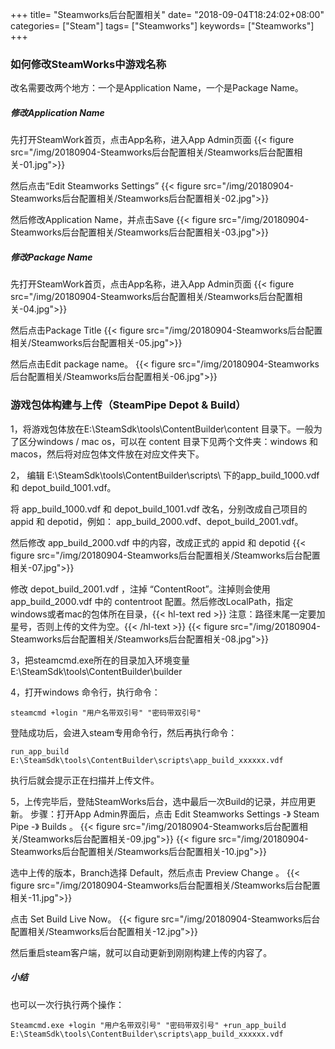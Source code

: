 +++
title= "Steamworks后台配置相关"
date= "2018-09-04T18:24:02+08:00"
categories= ["Steam"]
tags= ["Steamworks"]
keywords= ["Steamworks"]
+++

### 如何修改SteamWorks中游戏名称

改名需要改两个地方：一个是Application Name，一个是Package Name。

##### 修改Application Name
先打开SteamWork首页，点击App名称，进入App Admin页面
{{< figure src="/img/20180904-Steamworks后台配置相关/Steamworks后台配置相关-01.jpg">}}

然后点击“Edit Steamworks Settings”
{{< figure src="/img/20180904-Steamworks后台配置相关/Steamworks后台配置相关-02.jpg">}}

然后修改Application Name，并点击Save
{{< figure src="/img/20180904-Steamworks后台配置相关/Steamworks后台配置相关-03.jpg">}}

##### 修改Package Name
先打开SteamWork首页，点击App名称，进入App Admin页面
{{< figure src="/img/20180904-Steamworks后台配置相关/Steamworks后台配置相关-04.jpg">}}

然后点击Package Title
{{< figure src="/img/20180904-Steamworks后台配置相关/Steamworks后台配置相关-05.jpg">}}

然后点击Edit package name。
{{< figure src="/img/20180904-Steamworks后台配置相关/Steamworks后台配置相关-06.jpg">}}

### 游戏包体构建与上传（SteamPipe Depot & Build）
1，将游戏包体放在E:\SteamSdk\tools\ContentBuilder\content 目录下。一般为了区分windows / mac os，可以在 content 目录下见两个文件夹：windows 和 macos，然后将对应包体文件放在对应文件夹下。

2，
编辑 E:\SteamSdk\tools\ContentBuilder\scripts\ 下的app_build_1000.vdf 和 depot_build_1001.vdf。

将 app_build_1000.vdf 和 depot_build_1001.vdf 改名，分别改成自己项目的 appid 和 depotid，例如：
app_build_2000.vdf、depot_build_2001.vdf。

然后修改 app_build_2000.vdf 中的内容，改成正式的 appid 和 depotid
{{< figure src="/img/20180904-Steamworks后台配置相关/Steamworks后台配置相关-07.jpg">}}

修改 depot_build_2001.vdf ，注掉 “ContentRoot”。注掉则会使用 app_build_2000.vdf 中的 contentroot 配置。然后修改LocalPath，指定windows或者mac的包体所在目录，{{< hl-text red >}} 注意：路径末尾一定要加星号，否则上传的文件为空。{{< /hl-text >}}
{{< figure src="/img/20180904-Steamworks后台配置相关/Steamworks后台配置相关-08.jpg">}}

3，把steamcmd.exe所在的目录加入环境变量
E:\SteamSdk\tools\ContentBuilder\builder

4，打开windows 命令行，执行命令：

    steamcmd +login "用户名带双引号" "密码带双引号" 

登陆成功后，会进入steam专用命令行，然后再执行命令：

    run_app_build E:\SteamSdk\tools\ContentBuilder\scripts\app_build_xxxxxx.vdf
    
执行后就会提示正在扫描并上传文件。

5，上传完毕后，登陆SteamWorks后台，选中最后一次Build的记录，并应用更新。
步骤：打开App Admin界面后，点击 Edit Steamworks Settings  -》 Steam Pipe -》 Builds 。
{{< figure src="/img/20180904-Steamworks后台配置相关/Steamworks后台配置相关-09.jpg">}}
{{< figure src="/img/20180904-Steamworks后台配置相关/Steamworks后台配置相关-10.jpg">}}

选中上传的版本，Branch选择 Default，然后点击 Preview Change 。
{{< figure src="/img/20180904-Steamworks后台配置相关/Steamworks后台配置相关-11.jpg">}}

点击 Set Build Live Now。
{{< figure src="/img/20180904-Steamworks后台配置相关/Steamworks后台配置相关-12.jpg">}}

然后重启steam客户端，就可以自动更新到刚刚构建上传的内容了。

##### 小结
也可以一次行执行两个操作：

    Steamcmd.exe +login "用户名带双引号" "密码带双引号" +run_app_build E:\SteamSdk\tools\ContentBuilder\scripts\app_build_xxxxxx.vdf
